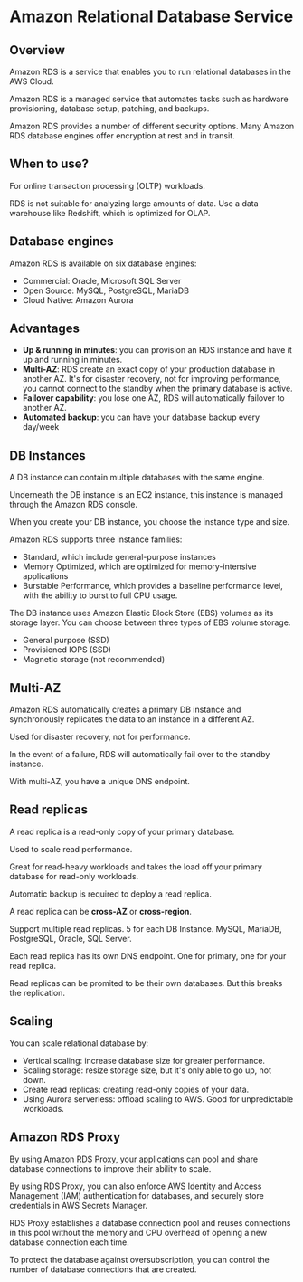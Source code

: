 # Amazon Relational Database Service

## Overview

Amazon RDS is a service that enables you to run relational databases in the AWS Cloud.

Amazon RDS is a managed service that automates tasks such as hardware provisioning, database setup, patching, and backups.

Amazon RDS provides a number of different security options. Many Amazon RDS database engines offer encryption at rest and in transit.


## When to use?

For online transaction processing (OLTP) workloads.

RDS is not suitable for analyzing large amounts of data. Use a data warehouse like Redshift, which is optimized for OLAP.


## Database engines

Amazon RDS is available on six database engines:

- Commercial: Oracle, Microsoft SQL Server
- Open Source: MySQL, PostgreSQL, MariaDB
- Cloud Native: Amazon Aurora


## Advantages

- **Up & running in minutes**: you can provision an RDS instance and have it up and running in minutes.
- **Multi-AZ**: RDS create an exact copy of your production database in another AZ. It's for disaster recovery, not for improving performance, you cannot connect to the standby when the primary database is active.
- **Failover capability**: you lose one AZ, RDS will automatically failover to another AZ.
- **Automated backup**: you can have your database backup every day/week


## DB Instances

A DB instance can contain multiple databases with the same engine.

Underneath the DB instance is an EC2 instance, this instance is managed through the Amazon RDS console.

When you create your DB instance, you choose the instance type and size.

Amazon RDS supports three instance families:

- Standard, which include general-purpose instances
- Memory Optimized, which are optimized for memory-intensive applications
- Burstable Performance, which provides a baseline performance level, with the ability to burst to full CPU usage.

The DB instance uses Amazon Elastic Block Store (EBS) volumes as its storage layer. You can choose between three types of EBS volume storage.

- General purpose (SSD)
- Provisioned IOPS (SSD)
- Magnetic storage (not recommended)


## Multi-AZ

Amazon RDS automatically creates a primary DB instance and synchronously replicates the data to an instance in a different AZ.

Used for disaster recovery, not for performance.

In the event of a failure, RDS will automatically fail over to the standby instance.

With multi-AZ, you have a unique DNS endpoint.


## Read replicas

A read replica is a read-only copy of your primary database.

Used to scale read performance.

Great for read-heavy workloads and takes the load off your primary database for read-only workloads.

Automatic backup is required to deploy a read replica.

A read replica can be **cross-AZ** or **cross-region**.

Support multiple read replicas. 5 for each DB Instance. MySQL, MariaDB, PostgreSQL, Oracle, SQL Server.

Each read replica has its own DNS endpoint. One for primary, one for your read replica.

Read replicas can be promited to be their own databases. But this breaks the replication.


## Scaling

You can scale relational database by:
- Vertical scaling: increase database size for greater performance.
- Scaling storage: resize storage size, but it's only able to go up, not down.
- Create read replicas: creating read-only copies of your data.
- Using Aurora serverless: offload scaling to AWS. Good for unpredictable workloads.


## Amazon RDS Proxy

By using Amazon RDS Proxy, your applications can pool and share database connections to improve their ability to scale.

By using RDS Proxy, you can also enforce AWS Identity and Access Management (IAM) authentication for databases, and securely store credentials in AWS Secrets Manager.

RDS Proxy establishes a database connection pool and reuses connections in this pool without the memory and CPU overhead of opening a new database connection each time.

To protect the database against oversubscription, you can control the number of database connections that are created.